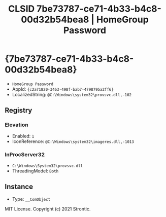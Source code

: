 ﻿---
title: "CLSID 7be73787-ce71-4b33-b4c8-00d32b54bea8 | HomeGroup Password"
excerpt: What is COM-Object CLSID 7be73787-ce71-4b33-b4c8-00d32b54bea8?
---

# {7be73787-ce71-4b33-b4c8-00d32b54bea8}

* `HomeGroup Password`
* AppId: `{c2a71820-3463-498f-bab7-4798795a2ff6}`
* LocalizedString: `@C:\Windows\system32\provsvc.dll,-102`

## Registry


### Elevation

* Enabled: `1`
* IconReference: `@C:\Windows\system32\imageres.dll,-1013`

### InProcServer32

* `C:\Windows\System32\provsvc.dll`
* ThreadingModel: `Both`

## Instance

* Type: `__ComObject`

MIT License. Copyright (c) 2021 Strontic.


